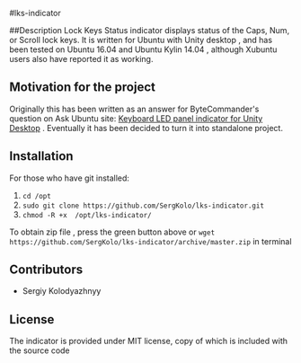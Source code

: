 #lks-indicator

##Description
Lock Keys Status indicator displays status of the Caps, Num, or Scroll lock keys. It is written for Ubuntu with Unity desktop , and has been tested on Ubuntu 16.04 and Ubuntu Kylin 14.04 , although Xubuntu users also have reported it as working.

## Motivation for the project
Originally this has been written as an answer for ByteCommander's question on Ask Ubuntu site: [Keyboard LED panel indicator for Unity Desktop](http://askubuntu.com/q/796985/295286) . Eventually it has been decided to turn it into standalone project. 

## Installation
For those who have git installed:

1. `cd /opt`
2. `sudo git clone https://github.com/SergKolo/lks-indicator.git`
3. `chmod -R +x  /opt/lks-indicator/`

To obtain zip file , press the green button above or `wget https://github.com/SergKolo/lks-indicator/archive/master.zip` in terminal

## Contributors
- Sergiy Kolodyazhnyy

## License
The indicator is provided under MIT license, copy of which is included with the source code

